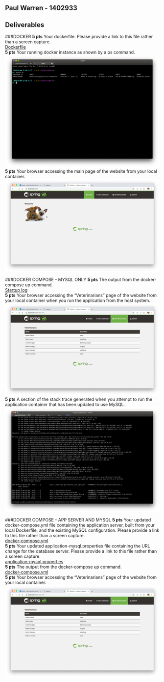 ## Paul Warren - 1402933
## Deliverables
 
###DOCKER 
**5 pts** Your dockerfile. Please provide a link to this file rather than a screen capture.   
[Dockerfile](Dockerfile)  
**5 pts** Your running docker instance as shown by a ps command. 
![docker ps](figures/docker_ps.png) 
**5 pts** Your browser accessing the main page of the website from your local container. 
![pet-clinic](figures/docker_homepage.png)

###DOCKER COMPOSE - MYSQL ONLY 
**5 pts** The output from the docker-compose up command.   
[Startup log](mysql-startup.log)  
**5 pts** Your browser accessing the “Veterinarians” page of the website from your local container when you run the application from the host system. 
![mysql vet page](figures/mysql_vet.png)
**5 pts** A section of the stack trace generated when you attempt to run the application container that has been updated to use MySQL.
![Stacktrace](figures/mysql_startup_fail_stack.png)
 

###DOCKER COMPOSE - APP SERVER AND MYSQL 
**5 pts** Your updated docker-compose.yml file containing the application server, built from your local Dockerfile, and the existing MySQL configuration. Please provide a link to this file rather than a screen capture.   
[docker-compose.yml](docker-compose.yml)  
**5 pts** Your updated application-mysql.properties file containing the URL change for the database server. Please provide a link to this file rather than a screen capture.     
[application-mysql.properties](src/main/resources/application-mysql.properties)  
**5 pts** The output from the docker-compose up command.   
[docker-compose.yml](both-startup.log)    
**5 pts** Your browser accessing the “Veterinarians” page of the website from your local container.
![application-mysql.properties](figures/both_vet.png)
